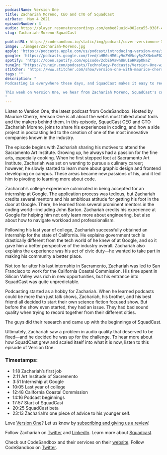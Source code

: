 ```yaml
---
podcastName: Version One
title: Zachariah Moreno, CEO and CTO of SquadCast
airDate:  May 4 2021
episodeNumber: 3
audio: https://player.resonaterecordings.com/embed?uuid=902eca55-938f-4606-8402-fea9920dedd3&accentColor=13,180,206&backgroundColor=242,242,242
slug: Zachariah-Moreno-SquadCast

publicURL: https://codesandbox.io/static/img/podcast/cover-versionone-3.png
image: ./images/Zachariah-Moreno.jpg
apple: 'https://podcasts.apple.com/us/podcast/introducing-version-one/id1558498088?i=1000513093620'
google: 'https://podcasts.google.com/feed/aHR0cHM6Ly9mZWVkcy5yZXNvbmF0ZXJlY29yZGluZ3MuY29tL3ZlcnNpb24tb25lLXdpdGgtbWF1cmljZS1jaGVycnk/episode/N2M1NDA2MjYtZmUyYS00NmVkLWFmOGItOTljZWM2NTRhMmRl?sa=X&ved=0CAQQkfYCahcKEwio7urO7-bvAhUAAAAAHQAAAAAQAQ'
spotify: 'https://open.spotify.com/episode/2cbE6VawhUWuIoHKBpONaZ'
tuneIn: "https://tunein.com/podcasts/Technology-Podcasts/Version-One-with-Maurice-Cherry-p1416547/?topicId=161575825"
stitcher: "https://www.stitcher.com/show/version-one-with-maurice-cherry/episode/introducing-version-one-82408223"
tags: ""
description: "
Podcasting is everywhere these days, and SquadCast makes it easy to record studio-quality audio and video thanks to their patent-pending, cloud-based technology. They are even used by media giants including Spotify, Vox Media, and NPR.

This week on Version One, we hear from Zachariah Moreno, SquadCast's co-founder, CEO and CTO. He talks through attending art school, interning at Google, and shares how a creative side project with his brother and a friend became a podcasting tool used by people in over 120 countries.
"
---
```


Listen to Version One, the latest podcast from CodeSandbox. Hosted by Maurice
Cherry, Verison One is all about the web’s most talked about tools and the
makers behind them. In this episode, SquadCast CEO and CTO Zachariah Moreno,
joins to share his experiences in coding, and how a side project in podcasting
led to the creation of one of the most innovative companies known in the
industry.

The episode begins with Zachariah sharing his motives to attend the Sacramento
Art Institute. Growing up, he always had a passion for the fine arts, especially
cooking. When he first stepped foot at Sacramento Art Institute, Zachariah was
set on wanting to pursue a culinary career; however, he slowly started to learn
more about graphic design and frontend developing on campus. These areas became
new passions of his, and it led him to pivoting to learning more about code.

Zachariah’s college experience culminated in being accepted for an internship at
Google. The application process was tedious, but Zachariah credits several
mentors and his ambitious attitude for getting his foot in the door at Google.
There, he learned from several prominent mentors in the coding world—including
John Barton. Zachariah credits his experience at Google for helping him not only
learn more about engineering, but also about how to navigate workload and
professionalism.

Following his last year of college, Zachariah successfully obtained an
internship for the state of California. He explains government tech is
drastically different from the tech world of he knew of at Google, and so it
gave him a better perspective of the industry overall. Zachariah also explains
the experience was his act of civic duty—he wanted to take part in making his
community a better place.

Not too far after his last internship in Sacramento, Zachariah was led to San
Francisco to work for the California Coastal Commission. His time spent in
Silicon Valley was rich in new opportunities, but his entrance into SquadCast
was quite unpredictable.

Podcasting started as a hobby for Zachariah. When he learned podcasts could be
more than just talk shows, Zachariah, his brother, and his best friend all
decided to start their own science fiction focused show. But before the show
even started, they had an issue. They had bad sound quality when trying to
record together from their different cities.

The guys did their research and came up with the beginnings of SquadCast.

Ultimately, Zachariah saw a problem in audio quality that deserved to be
fixed—and he decided he was up for the challenge. To hear more about how
SquadCast grew and scaled itself into what it is now, listen to this episode of
Version One.

### Timestamps:

- 1:18 Zachariah’s first job
- 2:11 Art Institude of Sacremento
- 3:51 Internship at Google
- 10:05 Last year of college
- 12:48 California Coastal Commission
- 14:16 Podcast beginnings
- 17:57 Start of SquadCast
- 20:25 SquadCast beta
- 23:13 Zachariah’s one piece of advice to his younger self.

Love [Version One](https://codesandbox.io/podcasts/version-one)? Let us know by
[subscribing and giving us a review](https://podcasts.apple.com/us/podcast/version-one-with-maurice-cherry/id1558498088)!

Follow Zachariah on [Twitter](https://twitter.com/zach__moreno?lang=en) and
[LinkedIn](https://www.linkedin.com/in/zachariah-moreno-he-him-8a1a0432/). Learn
more about [Squadcast](https://squadcast.fm/).

Check out CodeSandbox and their services on their
[website](https://codesandbox.io). Follow CodeSandbox on
[Twitter](https://twitter.com/codesandbox).
